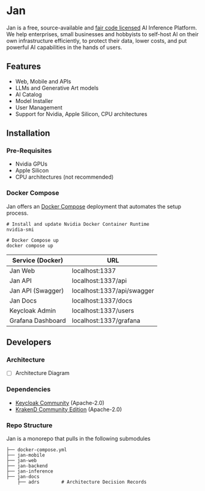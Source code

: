 # Jan

Jan is a free, source-available and [fair code licensed](https://faircode.io/) AI Inference Platform. We help enterprises, small businesses and hobbyists to self-host AI on their own infrastructure efficiently, to protect their data, lower costs, and put powerful AI capabilities in the hands of users. 

## Features

- Web, Mobile and APIs
- LLMs and Generative Art models
- AI Catalog
- Model Installer 
- User Management
- Support for Nvidia, Apple Silicon, CPU architectures

## Installation

### Pre-Requisites

- Nvidia GPUs
- Apple Silicon
- CPU architectures (not recommended)

### Docker Compose

Jan offers an [Docker Compose](https://docs.docker.com/compose/) deployment that automates the setup process.

```shell 
# Install and update Nvidia Docker Container Runtime
nvidia-smi

# Docker Compose up
docker compose up
```

| Service (Docker)  | URL                        |
| ----------------- | -------------------------- |
| Jan Web           | localhost:1337             |
| Jan API           | localhost:1337/api         |
| Jan API (Swagger) | localhost:1337/api/swagger |
| Jan Docs          | localhost:1337/docs        |
| Keycloak Admin    | localhost:1337/users       |
| Grafana Dashboard | localhost:1337/grafana     |

## Developers

### Architecture

- [ ] Architecture Diagram

### Dependencies

* [Keycloak Community](https://github.com/keycloak/keycloak) (Apache-2.0)
* [KrakenD Community Edition](https://github.com/krakend/krakend-ce) (Apache-2.0)

### Repo Structure

Jan is a monorepo that pulls in the following submodules

```shell
├── docker-compose.yml
├── jan-mobile
├── jan-web
├── jan-backend
├── jan-inference
├── jan-docs
    ├── adrs        # Architecture Decision Records
```

